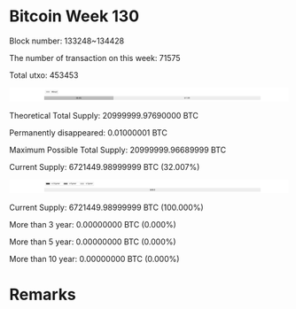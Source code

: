 # Bitcoin Week 130

Block number: 133248~134428

The number of transaction on this week: 71575

Total utxo: 453453

![](../images/mined_week130.png)

Theoretical Total Supply: 20999999.97690000 BTC

Permanently disappeared: 0.01000001 BTC

Maximum Possible Total Supply: 20999999.96689999 BTC

Current Supply: 6721449.98999999 BTC (32.007%)

![](../images/year_week130.png)


Current Supply: 6721449.98999999 BTC (100.000%)

More than 3 year: 0.00000000 BTC (0.000%)

More than 5 year: 0.00000000 BTC (0.000%)

More than 10 year: 0.00000000 BTC (0.000%)

# Remarks

